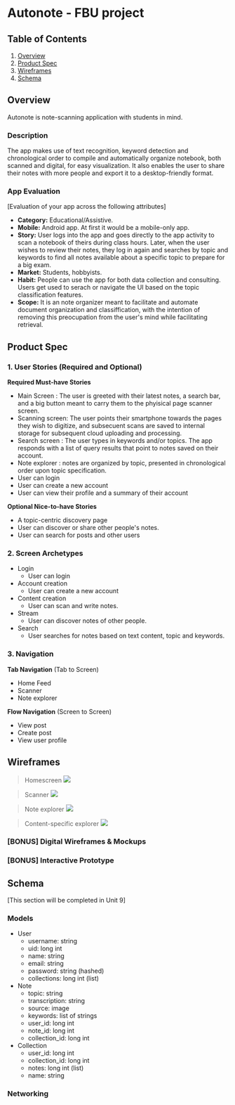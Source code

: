 Autonote - FBU project
===
## Table of Contents
1. [Overview](#Overview)
1. [Product Spec](#Product-Spec)
1. [Wireframes](#Wireframes)
2. [Schema](#Schema)

## Overview
Autonote is note-scanning application with students in mind.

### Description
The app makes use of text recognition, keyword detection and chronological order to compile and automatically organize notebook, both scanned and digital, for easy visualization. It also enables the user to  share their notes with more people and export it to a desktop-friendly format.

### App Evaluation
[Evaluation of your app across the following attributes]
- **Category:** Educational/Assistive.
- **Mobile:** Android app. At first it would be a mobile-only app.
- **Story:** User logs into the app and goes directly to the app activity to scan a notebook of theirs during class hours. Later, when the user wishes to review their notes, they log in again and searches by topic and keywords to find all notes available about a specific topic to prepare for a big exam.
- **Market:** Students, hobbyists.
- **Habit:** People can use the app for both data collection and consulting. Users get used to serach or navigate the UI based on the topic classification features.
- **Scope:** It is an note organizer meant to facilitate and automate document organization and classiffication, with the intention of removing this preocupation from the user's mind while facilitating retrieval.

## Product Spec

### 1. User Stories (Required and Optional)

**Required Must-have Stories**

* Main Screen : The user is greeted with their latest notes, a search bar, and a big button meant to carry them to the phyisical page scanner screen.
* Scanning screen: The user points their smartphone towards the pages they wish to digitize, and subsecuent scans are saved to internal storage for subsequent cloud uploading and processing.
* Search screen : The user types in keywords and/or topics. The app responds with a list of query results that point to notes saved on their account.
* Note explorer : notes are organized by topic, presented in chronological order upon topic specification.
* User can login
* User can create a new account
* User can view their profile and a summary of their account

**Optional Nice-to-have Stories**

* A topic-centric discovery page
* User can discover or share other people's notes.
* User can search for posts and other users
### 2. Screen Archetypes

* Login
    * User can login
* Account creation
    * User can create a new account
* Content creation
    * User can scan and write notes.
* Stream
    * User can discover notes of other people.
* Search
    * User searches for notes based on text content, topic and keywords.
### 3. Navigation

**Tab Navigation** (Tab to Screen)
* Home Feed
* Scanner
* Note explorer

**Flow Navigation** (Screen to Screen)

* View post
* Create post
* View user profile

## Wireframes
> Homescreen
![](https://i.imgur.com/tenvHf7.png)

> Scanner
![](https://i.imgur.com/j9qnVpM.png)

> Note explorer
![](https://i.imgur.com/AwPHKZC.png)

> Content-specific explorer
 ![](https://i.imgur.com/IhNdDiR.png)

### [BONUS] Digital Wireframes & Mockups

### [BONUS] Interactive Prototype

## Schema
[This section will be completed in Unit 9]
### Models
* User
    * username: string
    * uid: long int
    * name: string
    * email: string
    * password: string (hashed)
    * collections: long int (list)
* Note
    * topic: string
    * transcription: string
    * source: image
    * keywords: list of strings
    * user_id: long int
    * note_id: long int
    * collection_id: long int
* Collection
    * user_id: long int
    * collection_id: long int
    * notes: long int (list)
    * name: string
### Networking
